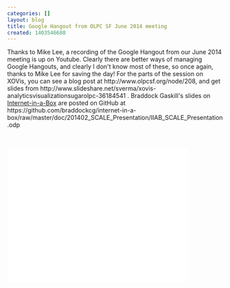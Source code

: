 ```yaml
---
categories: []
layout: blog
title: Google Hangout from OLPC SF June 2014 meeting
created: 1403546680
---
```

<p>Thanks to Mike Lee, a recording of the Google Hangout from our June 2014 meeting is up on Youtube. Clearly there are better ways of managing Google Hangouts, and clearly I don&#39;t know most of these, so once again, thanks to Mike Lee for saving the day! For the parts of the session on XOVis, you can see a blog post at http://www.olpcsf.org/node/208, and get slides from http://www.slideshare.net/sverma/xovis-analyticsvisualizationsugarolpc-36184541 . Braddock Gaskill&#39;s slides on <a href="http://internet-in-a-box.org/" target="_blank">Internet-in-a-Box</a> are posted on GitHub at https://github.com/braddockcg/internet-in-a-box/raw/master/doc/201402_SCALE_Presentation/IIAB_SCALE_Presentation.odp</p>
<p>&nbsp;</p>
<p><iframe allowfullscreen="" frameborder="0" height="315" src="//www.youtube.com/embed/jDyiL8jvGWY" width="420"></iframe></p>
